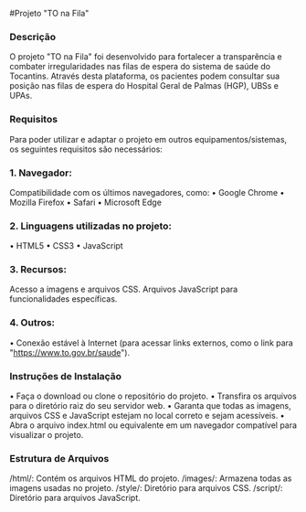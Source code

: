 #Projeto "TO na Fila"

### Descrição
O projeto "TO na Fila" foi desenvolvido para fortalecer a transparência e combater irregularidades nas filas de espera do sistema de saúde do Tocantins. Através desta plataforma, os pacientes podem consultar sua posição nas filas de espera do Hospital Geral de Palmas (HGP), UBSs e UPAs.

### Requisitos
Para poder utilizar e adaptar o projeto em outros equipamentos/sistemas, os seguintes requisitos são necessários:

### 1. Navegador:
Compatibilidade com os últimos navegadores, como:
• Google Chrome
• Mozilla Firefox
• Safari
• Microsoft Edge

### 2. Linguagens utilizadas no projeto:
• HTML5
• CSS3
• JavaScript

### 3. Recursos:
Acesso a imagens e arquivos CSS.
Arquivos JavaScript para funcionalidades específicas.

### 4. Outros:
• Conexão estável à Internet (para acessar links externos, como o link para "https://www.to.gov.br/saude").

### Instruções de Instalação
• Faça o download ou clone o repositório do projeto.
• Transfira os arquivos para o diretório raiz do seu servidor web.
• Garanta que todas as imagens, arquivos CSS e JavaScript estejam no local correto e sejam acessíveis.
• Abra o arquivo index.html ou equivalente em um navegador compatível para visualizar o projeto.

### Estrutura de Arquivos
/html/: Contém os arquivos HTML do projeto.
/images/: Armazena todas as imagens usadas no projeto.
/style/: Diretório para arquivos CSS.
/script/: Diretório para arquivos JavaScript.

